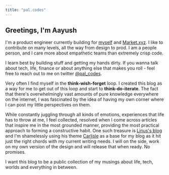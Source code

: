 ```yaml
---
title: "pal.codes"
---
```


## Greetings, I'm Aayush

I'm a product engineer currently building for [myself](https://github.com/pal-codes) and [Market.xyz](https://market.xyz). 
I like to contribute on many levels, all the way from design to prod. 
I am a people person, and I care more about empathetic teams than extremely crisp code.

I learn best by building stuff and getting my hands dirty. If you wanna talk about tech, life, finance or about anything else that makes you roll - feel free to reach out to me on twitter [@pal_codes](https://twitter.com/pal_codes).

Very often I find myself in the **think-wish-forget** loop. I created this blog as a way for me to get out of this loop and start to **think-do-iterate**. The fact that there's overwhelmingly vast amounts of pure knowledge everywhere on the internet, I was fascinated by the idea of having my own corner where I can post my little perspectives on them.

While constantly juggling through all kinds of emotions, experiences that life has to throw at me, I feel collected, resolved when I come across articles that inspire me in the most grounded manner, providing the most practical approach to forming a constructive habit. One such treasure is [Linus's blog](https://thesephist.com) and I'm shamelessly using his theme [Carlisle](https://carlisle.thesephist.vercel.app) as a base for my blog as it hit just the right chords with my current writing needs. I will on the side, work on my own version of the design and will release that when ready. No promises.

I want this blog to be a public collection of my musings about life, tech, worlds and everything in between.